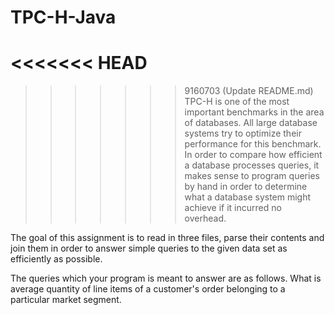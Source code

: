 # TPC-H-Java
<<<<<<< HEAD
=======

>>>>>>> 9160703 (Update README.md)
TPC-H is one of the most important benchmarks in the area of databases. All large database systems try to optimize their performance for this benchmark. In order to compare how efficient a database processes queries, it makes sense to program queries by hand in order to determine what a database system might achieve if it incurred no overhead.

The goal of this assignment is to read in three files, parse their contents and join them in order to answer simple queries to the given data set as efficiently as possible.

The queries which your program is meant to answer are as follows. What is average quantity of line items of a customer's order belonging to a particular market segment.
